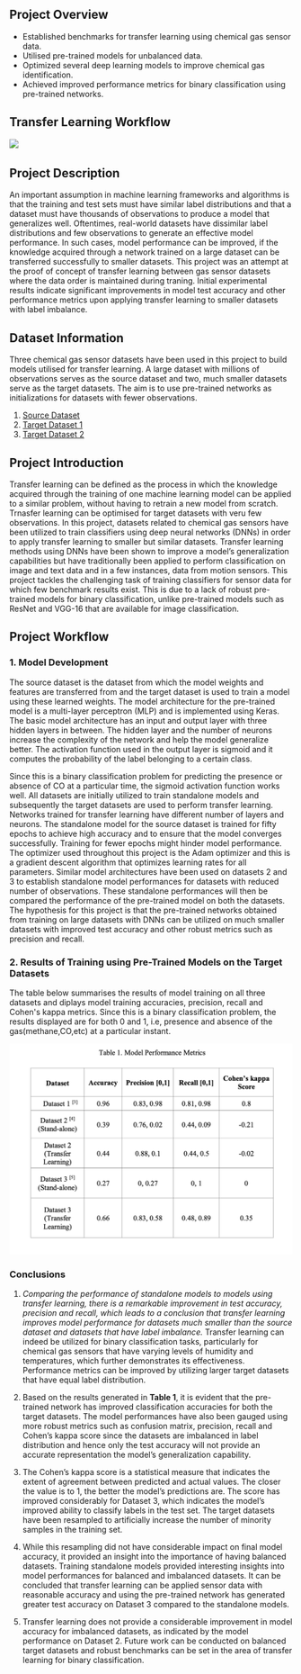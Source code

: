 ## Project Overview

- Established benchmarks for transfer learning using chemical gas sensor data.
- Utilised pre-trained models for unbalanced data.
- Optimized several deep learning models to improve chemical gas identification.
- Achieved improved performance metrics for binary classification using pre-trained networks.

## Transfer Learning Workflow

![](TL.png)

## Project Description

An important assumption in machine learning frameworks and algorithms is that the training and test sets must have similar label distributions and that a dataset must have thousands of observations to produce a model that generalizes well. Oftentimes, real-world datasets have dissimilar label distributions and few observations to generate an effective model performance. In such cases, model performance can be improved, if the knowledge acquired through a network trained on a large dataset can be transferred successfully to smaller datasets. This project was an attempt at the proof of concept of transfer learning between gas sensor datasets where the data order is maintained during traning. Initial experimental results indicate significant improvements in model test accuracy and other performance metrics upon applying transfer learning to smaller datasets with label imbalance.

## Dataset Information 

Three chemical gas sensor datasets have been used in this project to build models utilised for transfer learning. A large dataset with millions of observations serves as the source dataset and two, much smaller datasets serve as the target datasets. The aim is to use pre-trained networks as initializations for datasets with fewer observations.

1. [Source Dataset](https://archive.ics.uci.edu/ml/datasets/Gas+sensor+array+temperature+modulation)
2. [Target Dataset 1](https://archive.ics.uci.edu/ml/datasets/gas+sensor+array+under+dynamic+gas+mixtures)
3. [Target Dataset 2](https://archive.ics.uci.edu/ml/datasets/Gas+sensor+array+exposed+to+turbulent+gas+mixtures)


## Project Introduction

Transfer learning can be defined as the process in which the knowledge acquired through the training of one machine learning model can be applied to a similar problem, without having to retrain a new model from scratch. Trnasfer learning can be optimised for target datasets with veru few observations. In this project, datasets related to chemical gas sensors have been utilized to train classifiers using deep neural networks (DNNs) in order to apply transfer learning to smaller but similar datasets. Transfer learning methods using DNNs have been shown to improve a model’s generalization capabilities but have traditionally been applied to perform classification on image and text data and in a few instances, data from motion sensors. This project tackles the challenging task of training classifiers for sensor data for which few benchmark results exist. This is due to a lack of robust pre-trained models for binary classification, unlike pre-trained models such as ResNet and VGG-16 that are available for image classification. 


## Project Workflow

### 1. Model Development

The source dataset is the dataset from which the model weights and features are transferred from and the target dataset is used to train a model using these learned weights. The model architecture for the pre-trained model is a multi-layer perceptron (MLP) and is implemented using Keras. The basic model architecture has an input and output layer with three hidden layers in between. The hidden layer and the number of neurons increase the complexity of the network and help the model generalize better. The activation function used in the output layer is sigmoid and it computes the probability of the label belonging to a certain class.

Since this is a binary classification problem for predicting the presence or absence of CO at a particular time, the sigmoid activation function works well. All datasets are initially utilized to train standalone models and subsequently the target datasets are used to perform transfer learning. Networks trained for transfer learning have different number of layers and neurons. The standalone model for the source dataset is trained for fifty epochs to achieve high accuracy and to ensure that the model converges successfully. Training for fewer epochs might hinder model performance. The optimizer used throughout this project is the Adam optimizer and this is a gradient descent algorithm that optimizes learning rates for all parameters. Similar model architectures have been used on datasets 2 and 3 to establish standalone model performances for datasets with reduced number of observations. These standalone performances will then be compared the performance of the pre-trained model on both the datasets. The hypothesis for this project is that the pre-trained networks obtained from training on large datasets with DNNs can be utilized on much smaller datasets with improved test accuracy and other robust metrics such as precision and recall.

### 2. Results of Training using Pre-Trained Models on the Target Datasets

The table below summarises the results of model training on all three datasets and diplays model training accuracies, precision, recall and Cohen's kappa metrics. Since this is a binary classification problem, the results displayed are for both 0 and 1, i.e, presence and absence of the gas(methane,CO,etc) at a particular instant.

![alt text](Results.png)


### Conclusions

1. *Comparing the performance of standalone models to models using transfer learning, there is a remarkable improvement in test accuracy, precision and recall, which leads to a conclusion that transfer learning improves model performance for datasets much smaller than the source dataset and datasets that have label imbalance.* Transfer learning can indeed be utilized for binary classification tasks, particularly for chemical gas sensors that have varying levels of humidity and temperatures, which further demonstrates its effectiveness. Performance metrics can be improved by utilizing larger target datasets that have equal label distribution. 

2. Based on the results generated in **Table 1**, it is evident that the pre-trained network has improved classification accuracies for both the target datasets. The model performances have also been gauged using more robust metrics such as confusion matrix, precision, recall and Cohen’s kappa score since the datasets are imbalanced in label distribution and hence only the test accuracy will not provide an accurate representation the model’s generalization capability. 

3. The Cohen’s kappa score is a statistical measure that indicates the extent of agreement between predicted and actual values. The closer the value is to 1, the better the model’s predictions are. The score has improved considerably for Dataset 3, which indicates the model’s improved ability to classify labels in the test set. The target datasets have been resampled to artificially increase the number of minority samples in the training set. 

4. While this resampling did not have considerable impact on final model accuracy, it provided an insight into the importance of having balanced datasets. Training standalone models provided interesting insights into model performances for balanced and imbalanced datasets. It can be concluded that transfer learning can be applied sensor data with reasonable accuracy and using the pre-trained network has generated greater test accuracy on Dataset 3 compared to the standalone models. 

5. Transfer learning does not provide a considerable improvement in model accuracy for imbalanced datasets, as indicated by the model performance on Dataset 2. 
Future work can be conducted on balanced target datasets and robust benchmarks can be set in the area of transfer learning for binary classification.










